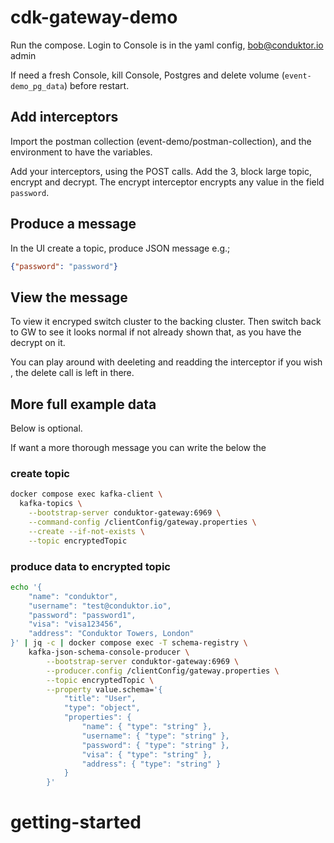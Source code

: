 # cdk-gateway-demo
Run the compose. Login to Console is in the yaml config, bob@conduktor.io admin

If need a fresh Console, kill Console, Postgres and delete volume (`event-demo_pg_data`) before restart.

## Add interceptors
Import the postman collection (event-demo/postman-collection), and the environment to have the variables.

Add your interceptors, using the POST calls. Add the 3, block large topic, encrypt and decrypt.
The encrypt interceptor encrypts any value in the field `password`. 

## Produce a message
In the UI create a topic, produce JSON message e.g.;

```json
{"password": "password"}
```
## View the message
To view it encryped switch cluster to the backing cluster.
Then switch back to GW to see it looks normal if not already shown that, as you have the decrypt on it.

You can play around with deeleting and readding the interceptor if you wish , the delete call is left in there.


## More full example data
Below is optional.

If want a more thorough message you can write the below the 
### create topic
```bash
docker compose exec kafka-client \
  kafka-topics \
    --bootstrap-server conduktor-gateway:6969 \
    --command-config /clientConfig/gateway.properties \
    --create --if-not-exists \
    --topic encryptedTopic
```

### produce data to encrypted topic

```bash
echo '{
    "name": "conduktor",
    "username": "test@conduktor.io",
    "password": "password1",
    "visa": "visa123456",
    "address": "Conduktor Towers, London"
}' | jq -c | docker compose exec -T schema-registry \
    kafka-json-schema-console-producer \
        --bootstrap-server conduktor-gateway:6969 \
        --producer.config /clientConfig/gateway.properties \
        --topic encryptedTopic \
        --property value.schema='{
            "title": "User",
            "type": "object",
            "properties": {
                "name": { "type": "string" },
                "username": { "type": "string" },
                "password": { "type": "string" },
                "visa": { "type": "string" },
                "address": { "type": "string" }
            }
        }'
```

# getting-started